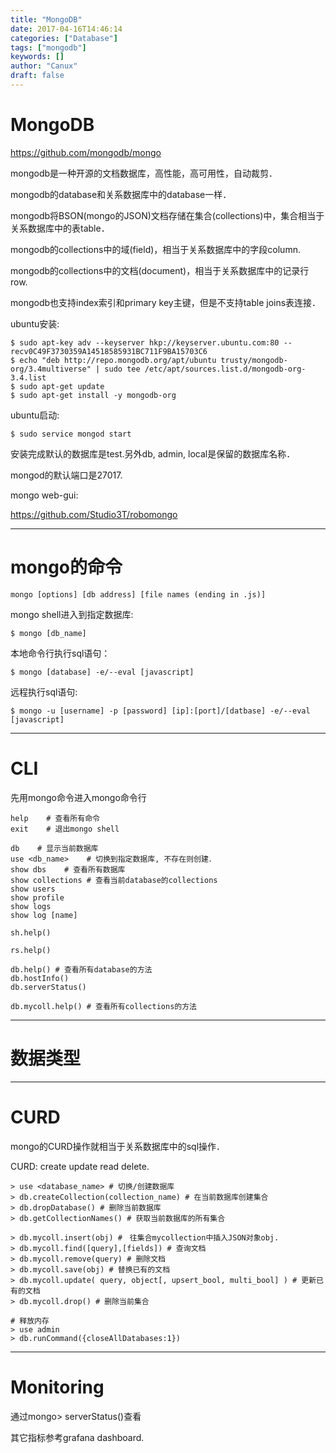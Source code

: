 ```yaml
---
title: "MongoDB"
date: 2017-04-16T14:46:14
categories: ["Database"]
tags: ["mongodb"]
keywords: []
author: "Canux"
draft: false
---
```


# MongoDB

<https://github.com/mongodb/mongo>

mongodb是一种开源的文档数据库，高性能，高可用性，自动裁剪．

mongodb的database和关系数据库中的database一样．

mongodb将BSON(mongo的JSON)文档存储在集合(collections)中，集合相当于关系数据库中的表table．

mongodb的collections中的域(field)，相当于关系数据库中的字段column.

mongodb的collections中的文档(document)，相当于关系数据库中的记录行row.

mongodb也支持index索引和primary key主键，但是不支持table joins表连接．

ubuntu安装:

    $ sudo apt-key adv --keyserver hkp://keyserver.ubuntu.com:80 --recv0C49F3730359A14518585931BC711F9BA15703C6
    $ echo "deb http://repo.mongodb.org/apt/ubuntu trusty/mongodb-org/3.4multiverse" | sudo tee /etc/apt/sources.list.d/mongodb-org-3.4.list
    $ sudo apt-get update
    $ sudo apt-get install -y mongodb-org

ubuntu启动:

    $ sudo service mongod start

安装完成默认的数据库是test.另外db, admin, local是保留的数据库名称．

mongod的默认端口是27017.

mongo web-gui:

<https://github.com/Studio3T/robomongo>

***

# mongo的命令

    mongo [options] [db address] [file names (ending in .js)]

mongo shell进入到指定数据库:

    $ mongo [db_name]

本地命令行执行sql语句：

    $ mongo [database] -e/--eval [javascript]

远程执行sql语句:

    $ mongo -u [username] -p [password] [ip]:[port]/[datbase] -e/--eval [javascript]

***

# CLI

先用mongo命令进入mongo命令行

    help    # 查看所有命令
    exit    # 退出mongo shell

    db    # 显示当前数据库
    use <db_name>    # 切换到指定数据库, 不存在则创建．
    show dbs    # 查看所有数据库
    show collections # 查看当前database的collections
    show users
    show profile
    show logs
    show log [name]

    sh.help()

    rs.help()

    db.help() # 查看所有database的方法
    db.hostInfo()
    db.serverStatus()

    db.mycoll.help() # 查看所有collections的方法

***

# 数据类型

***

# CURD

mongo的CURD操作就相当于关系数据库中的sql操作．

CURD: create update read delete.

    > use <database_name> # 切换/创建数据库
    > db.createCollection(collection_name) # 在当前数据库创建集合
    > db.dropDatabase() # 删除当前数据库
    > db.getCollectionNames() # 获取当前数据库的所有集合

    > db.mycoll.insert(obj) #　往集合mycollection中插入JSON对象obj.
    > db.mycoll.find([query],[fields]) # 查询文档
    > db.mycoll.remove(query) # 删除文档
    > db.mycoll.save(obj) # 替换已有的文档
    > db.mycoll.update( query, object[, upsert_bool, multi_bool] ) # 更新已有的文档
    > db.mycoll.drop() # 删除当前集合

    # 释放内存
    > use admin
    > db.runCommand({closeAllDatabases:1})

***
# Monitoring

通过mongo> serverStatus()查看

其它指标参考grafana dashboard.
